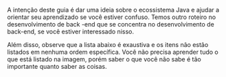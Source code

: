 A intenção deste guia é dar uma ideia sobre o ecossistema Java e ajudar a orientar seu aprendizado se você estiver confuso. Temos outro roteiro no desenvolvimento de back -end que se concentra no desenvolvimento de back-end, se você estiver interessado nisso.

Além disso, observe que a lista abaixo é exaustiva e os itens não estão listados em nenhuma ordem específica. Você não precisa aprender tudo o que está listado na imagem, porém saber o que você não sabe é tão importante quanto saber as coisas.
